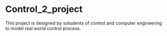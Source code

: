 # Control_2_project
This project is designed by sutudents of control and computer engineering 
to model real world control process.
